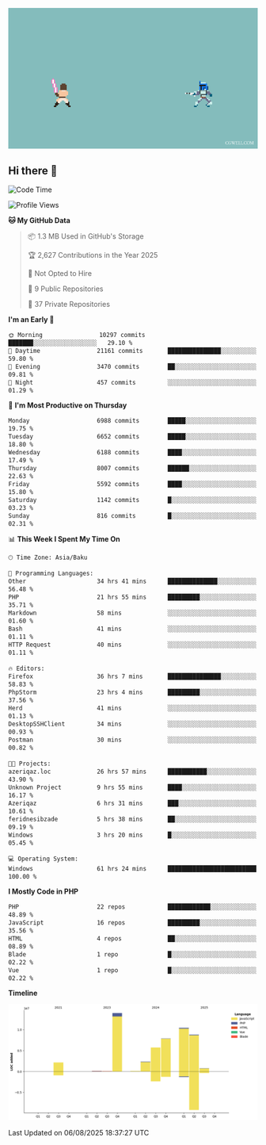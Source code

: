 <!--WALLPAPER-->
<p align='center'>
  <img src='assets/wallpapers/14.gif' alt='Banner'>
</p>
<!--/WALLPAPER-->

## Hi there 👋

<!--START_SECTION:waka-->
![Code Time](http://img.shields.io/badge/Code%20Time-69%20hrs%2037%20mins-blue)

![Profile Views](http://img.shields.io/badge/Profile%20Views-0-blue)

**🐱 My GitHub Data** 

> 📦 1.3 MB Used in GitHub's Storage 
 > 
> 🏆 2,627 Contributions in the Year 2025
 > 
> 🚫 Not Opted to Hire
 > 
> 📜 9 Public Repositories 
 > 
> 🔑 37 Private Repositories 
 > 
**I'm an Early 🐤** 

```text
🌞 Morning                10297 commits       ███████░░░░░░░░░░░░░░░░░░   29.10 % 
🌆 Daytime                21161 commits       ███████████████░░░░░░░░░░   59.80 % 
🌃 Evening                3470 commits        ██░░░░░░░░░░░░░░░░░░░░░░░   09.81 % 
🌙 Night                  457 commits         ░░░░░░░░░░░░░░░░░░░░░░░░░   01.29 % 
```
📅 **I'm Most Productive on Thursday** 

```text
Monday                   6988 commits        █████░░░░░░░░░░░░░░░░░░░░   19.75 % 
Tuesday                  6652 commits        █████░░░░░░░░░░░░░░░░░░░░   18.80 % 
Wednesday                6188 commits        ████░░░░░░░░░░░░░░░░░░░░░   17.49 % 
Thursday                 8007 commits        ██████░░░░░░░░░░░░░░░░░░░   22.63 % 
Friday                   5592 commits        ████░░░░░░░░░░░░░░░░░░░░░   15.80 % 
Saturday                 1142 commits        █░░░░░░░░░░░░░░░░░░░░░░░░   03.23 % 
Sunday                   816 commits         █░░░░░░░░░░░░░░░░░░░░░░░░   02.31 % 
```


📊 **This Week I Spent My Time On** 

```text
🕑︎ Time Zone: Asia/Baku

💬 Programming Languages: 
Other                    34 hrs 41 mins      ██████████████░░░░░░░░░░░   56.48 % 
PHP                      21 hrs 55 mins      █████████░░░░░░░░░░░░░░░░   35.71 % 
Markdown                 58 mins             ░░░░░░░░░░░░░░░░░░░░░░░░░   01.60 % 
Bash                     41 mins             ░░░░░░░░░░░░░░░░░░░░░░░░░   01.11 % 
HTTP Request             40 mins             ░░░░░░░░░░░░░░░░░░░░░░░░░   01.11 % 

🔥 Editors: 
Firefox                  36 hrs 7 mins       ███████████████░░░░░░░░░░   58.83 % 
PhpStorm                 23 hrs 4 mins       █████████░░░░░░░░░░░░░░░░   37.56 % 
Herd                     41 mins             ░░░░░░░░░░░░░░░░░░░░░░░░░   01.13 % 
DesktopSSHClient         34 mins             ░░░░░░░░░░░░░░░░░░░░░░░░░   00.93 % 
Postman                  30 mins             ░░░░░░░░░░░░░░░░░░░░░░░░░   00.82 % 

🐱‍💻 Projects: 
azeriqaz.loc             26 hrs 57 mins      ███████████░░░░░░░░░░░░░░   43.90 % 
Unknown Project          9 hrs 55 mins       ████░░░░░░░░░░░░░░░░░░░░░   16.17 % 
Azeriqaz                 6 hrs 31 mins       ███░░░░░░░░░░░░░░░░░░░░░░   10.61 % 
feridnesibzade           5 hrs 38 mins       ██░░░░░░░░░░░░░░░░░░░░░░░   09.19 % 
Windows                  3 hrs 20 mins       █░░░░░░░░░░░░░░░░░░░░░░░░   05.45 % 

💻 Operating System: 
Windows                  61 hrs 24 mins      █████████████████████████   100.00 % 
```

**I Mostly Code in PHP** 

```text
PHP                      22 repos            ████████████░░░░░░░░░░░░░   48.89 % 
JavaScript               16 repos            █████████░░░░░░░░░░░░░░░░   35.56 % 
HTML                     4 repos             ██░░░░░░░░░░░░░░░░░░░░░░░   08.89 % 
Blade                    1 repo              █░░░░░░░░░░░░░░░░░░░░░░░░   02.22 % 
Vue                      1 repo              █░░░░░░░░░░░░░░░░░░░░░░░░   02.22 % 
```



**Timeline**

![Lines of Code chart](https://raw.githubusercontent.com/feridnesibzade/feridnesibzade/main/assets/bar_graph.png)


 Last Updated on 06/08/2025 18:37:27 UTC
<!--END_SECTION:waka-->
